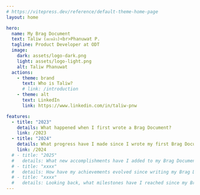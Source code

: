 ```yaml
---
# https://vitepress.dev/reference/default-theme-home-page
layout: home

hero:
  name: My Brag Document
  text: Taliw (ตะหลิว)<br>Phanuwat P.
  tagline: Product Developer at ODT
  image:
    dark: assets/logo-dark.png
    light: assets/logo-light.png
    alt: Taliw Phanuwat
  actions:
    - theme: brand
      text: Who is Taliw?
      # link: /introduction
    - theme: alt
      text: LinkedIn
      link: https://www.linkedin.com/in/taliw-pnw

features:
  - title: "2023"
    details: What happened when I first wrote a Brag Document?
    link: /2023
  - title: "2024"
    details: What progress have I made since I wrote my first Brag Document?
    link: /2024
  # - title: "2025"
  #   details: What new accomplishments have I added to my Brag Document this year?
  # - title: "xxxx"
  #   details: How have my achievements evolved since writing my Brag Document?
  # - title: "xxxx"
  #   details: Looking back, what milestones have I reached since my Brag Document?
---
```

